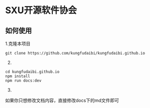 # SXU开源软件协会

## 如何使用
1.克隆本项目
```shell
git clone https://github.com/kungfudaibi/kungfudaibi.github.io
```
2.
```shell
cd kungfudaibi.github.io
npm install
npm run docs:dev
```
3.
如果你只想修改文档内容，直接修改docs下的md文件即可
